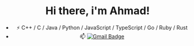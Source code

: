 <!--- ### <div align="center"> Hi there 👋 I'm Ahmad </div> -->
<div align="center">

# Hi there, i'm Ahmad!

- ⚡ C++ / C / Java / Python / JavaScript / TypeScript / Go / Ruby / Rust 
- 📫 [![Gmail Badge](https://img.shields.io/badge/-Gmail-c14438?style=flat-square&logo=Gmail&logoColor=white&link=mailto:chromeshah@gmail.com)](mailto:chromeshah@gmail.com)
